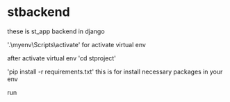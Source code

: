 # stbackend
these is st_app backend in django


'.\myenv\Scripts\activate' for activate virtual env 

after activate virtual env  'cd stproject'

'pip install -r requirements.txt' this is for install necessary packages in your env 

run